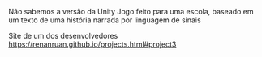 Não sabemos a versão da Unity
Jogo feito para uma escola, baseado em um texto de uma história narrada por linguagem de sinais

Site de um dos desenvolvedores
https://renanruan.github.io/projects.html#project3
